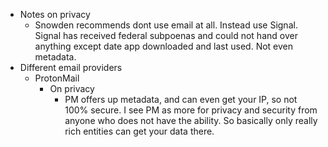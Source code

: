   * Notes on privacy
    * Snowden recommends dont use email at all. Instead use Signal. Signal has received federal subpoenas and could not hand over anything except date app downloaded and last used. Not even metadata.
  * Different email providers
    * ProtonMail
      * On privacy
        * PM offers up metadata, and can even get your IP, so not 100% secure. I see PM as more for privacy and security from anyone who does not have the ability. So basically only really rich entities can get your data there.